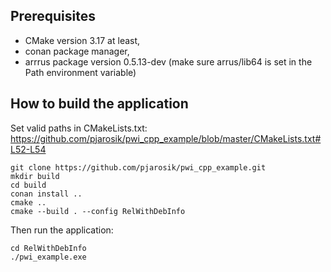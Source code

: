 ## Prerequisites

- CMake version 3.17 at least,
- conan package manager,
- arrrus package version 0.5.13-dev (make sure arrus/lib64 is set in the Path environment variable)

## How to build the application

Set valid paths in CMakeLists.txt: https://github.com/pjarosik/pwi_cpp_example/blob/master/CMakeLists.txt#L52-L54

```
git clone https://github.com/pjarosik/pwi_cpp_example.git
mkdir build
cd build
conan install ..
cmake ..
cmake --build . --config RelWithDebInfo
```
Then run the application:

```
cd RelWithDebInfo
./pwi_example.exe
```

